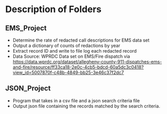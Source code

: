 # Description of Folders

## EMS_Project
- Determine the rate of redacted call descriptions for EMS data set
- Output a dictionary of counts of redactions by year
- Extract record ID and write to file log each redacted record
- Data Source: WPRDC Data set on EMS/Fire dispatch via
https://data.wprdc.org/dataset/allegheny-county-911-dispatches-ems-and-fire/resource/ff33ca18-2e0c-4cb5-bdcd-60a5dc3c0418?view_id=5007870f-c48b-4849-bb25-3e46c37f2dc7

## JSON_Project

- Program that takes in a csv file and a json search criteria file 
- Output json file containing the records matched by the search criteria.
